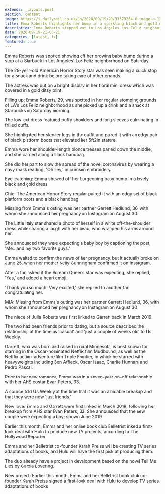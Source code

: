 ```yaml
---
extends: _layouts.post
section: content
image: https://i.dailymail.co.uk/1s/2020/09/19/20/33379254-0-image-a-13_1600542283542.jpg 
title: Emma Roberts highlights her bump in a sparkling black and gold dress while stopping at Starbucks 
description: Emma Roberts stepped out in Los Angeles Los Feliz neighborhood in an eye-catching gold dress with black platform boots. She stopped by Starbucks to get some food and a drink. 
date: 2020-09-19-21-05-21 
categories: [latest, tv] 
featured: true 
--- 
```

Emma Roberts was spotted showing off her growing baby bump during a stop at a Starbuck in Los Angeles' Los Feliz neighborhood on Saturday.

The 29-year-old American Horror Story star was seen making a quick stop for a snack and drink before taking care of other errands.

The actress was put on a bright display in her floral mini dress which was covered in a gold ditsy print.

Filling up: Emma Roberts, 29, was spotted in her regular stomping grounds of LA's Los Feliz neighborhood as she picked up a drink and a snack at Starbucks on Saturday morning

The low-cut dress featured puffy shoulders and long sleeves culminating in frilled cuffs.

She highlighted her slender legs in the outfit and paired it with an edgy pair of black platform boots that elevated her 5ft2in stature.

Emma wore her shoulder-length blonde tresses parted down the middle, and she carried along a black handbag.

She did her part to slow the spread of the novel coronavirus by wearing a navy mask reading, 'Oh hey,' in crimson embroidery. 

Eye-catching: Emma showed off her burgeoning baby bump in a lovely black and gold dress 

Chic: The American Horror Story regular paired it with an edgy set of black platform boots and a black handbag

Missing from Emma's outing was her partner Garrett Hedlund, 36, with whom she announced her pregnancy on Instagram on August 30.

The Little Italy star shared a photo of herself in a white off-the-shoulder dress while sharing a laugh with her beau, who wrapped his arms around her.

She announced they were expecting a baby boy by captioning the post, 'Me...and my two favorite guys.'

Emma waited to confirm the news of her pregnancy, but it actually broke on June 25, when her mother Kelly Cunningham confirmed it on Instagram.

After a fan asked if the Scream Queens star was expecting, she replied, 'Yes,' and added a heart emoji. 

'Thank you so much! Very excited,' she replied to another fan congratulating her. 

MIA: Missing from Emma's outing was her partner Garrett Hedlund, 36, with whom she announced her pregnancy on Instagram on August 30 

The niece of Julia Roberts was first linked to Garrett back in March 2019.

The two had been friends prior to dating, but a source described the relationship at the time as 'casual' and 'just a couple of weeks old' to Us Weekly.

Garrett, who was born and raised in rural Minnesota, is best known for starring in the Oscar-nominated Netflix film Mudbound, as well as the Netflix action–adventure film Triple Frontier, in which he starred with heavyweights including Ben Affleck, Oscar Isaac, Charlie Hunnam and Pedro Pascal.

Prior to her new romance, Emma was in a seven-year on–off relationship with her AHS costar Evan Peters, 33. 

A source told Us Weekly at the time that it was an amicable breakup and that they were now 'just friends.'

New love: Emma and Garrett were first linked in March 2019, following her breakup from AHS star Evan Peters, 33. She announced that the new couple were expecting a boy; shown June 2019 

Earlier this month, Emma and her online book club Belletrist inked a first-look deal with Hulu to produce new TV projects, according to The Hollywood Reporter

Emma and her Belletrist co-founder Karah Preiss will be creating TV series adaptations of books, and Hulu will have the first pick at producing them.

The duo already have a project in development based on the novel Tell Me Lies by Carola Lovering.

New project: Earlier this month, Emma and her Belletrist book club co-founder Karah Preiss signed a first-look deal with Hulu to develop TV series adaptations of books

